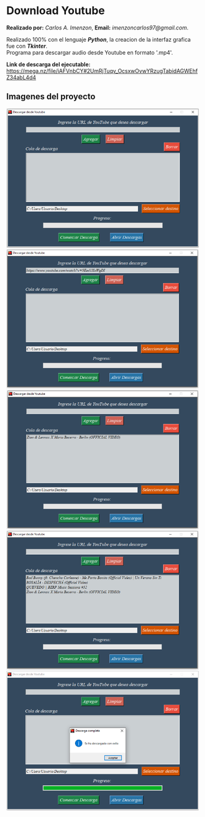 # Download Youtube

**Realizado por:** _Carlos A. Imenzon_,
**Email:** _imenzoncarlos97@gmail.com_.

Realizado 100% con el lenguaje **_Python_**, la creacion de la interfaz grafica fue con **_Tkinter_**.  
Programa para descargar audio desde Youtube en formato '.mp4'.

**Link de descarga del ejecutable:** 
https://mega.nz/file/iAFVnbCY#2UmRjTuqv_OcsxwOvwYRzugTabidAGWEhfZ34abL4d4

## Imagenes del proyecto
![Estado - Inial](imgReadme/Imagen1.png)
![Estado - Se pega el enlace](imgReadme/Imagen2.png)
![Estado - Se agrega una enlace a la cola de descarga](imgReadme/Imagen3.png)
![Estado - Se agregan mas enlace a la cola de descarga](imgReadme/Imagen4.png)
![Estado - Descarga completa](imgReadme/Imagen5.png)

